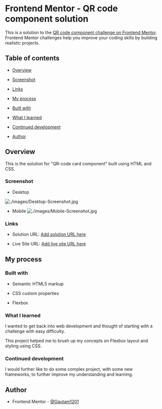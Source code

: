
# Frontend Mentor - QR code component solution

  

This is a solution to the [QR code component challenge on Frontend Mentor](https://www.frontendmentor.io/challenges/qr-code-component-iux_sIO_H). Frontend Mentor challenges help you improve your coding skills by building realistic projects.

  

## Table of contents

  

- [Overview](#overview)

- [Screenshot](#screenshot)

- [Links](#links)

- [My process](#my-process)

- [Built with](#built-with)

- [What I learned](#what-i-learned)

- [Continued development](#continued-development)

- [Author](#author)

  

## Overview
This is the solution for "QR-code card component" built using HTML and CSS.
  

### Screenshot

- Desktop

![./images/Desktop-Screenshot.jpg](./Desktop-screenshot.jpg)
  
  - Mobile
  ![./images/Mobile-Screenshot.jpg](./Mobile-screenshot.jpg)

### Links

  

- Solution URL: [Add solution URL here](https://your-solution-url.com)

- Live Site URL: [Add live site URL here](https://your-live-site-url.com)

  

## My process

  

### Built with

  

- Semantic HTML5 markup

- CSS custom properties

- Flexbox


### What I learned

I wanted to get back into web development and thought of starting with a challenge with easy difficulty.

This project helped me to brush up my concepts on Flexbox layout and styling using CSS.
  

### Continued development

I would further like to do some complex project, with some new frameworks, to further improve my understanding and learning.

## Author

- Frontend Mentor - [@Gautam1201](https://www.frontendmentor.io/profile/Gautam1201)